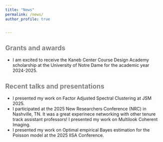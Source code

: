 ```yaml
---
title: "News"
permalink: /news/
author_profile: true


---
```



<span style='color:grey'> Grants and awards </span>
-----------------------------------------------------

- I am excited to receive the Kaneb Center Course Design Academy scholarship at the University of Notre Dame for the academic year 2024-2025.

<span style='color:grey'> Recent talks and presentations </span>
-----------------------------------------------------

- I presented my work on Factor Adjusted Spectral Clustering at JSM 2025.
- I participated at the 2025 New Researchers Conference (NRC) in Nashville, TN. It was a great experinece networking with other tenure track assistant professors! I presented my work on Multilook Coherent Imaging.
- I presented my work on Optimal empirical Bayes estimation for the Poisson model at the 2025 IISA Conference.
